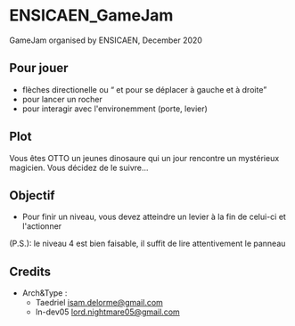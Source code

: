 # ENSICAEN_GameJam
GameJam organised by ENSICAEN, December 2020

## Pour jouer 

* flèches directionelle ou <q> et <d> pour se déplacer à gauche et à droite
* <a> pour lancer un rocher
* <espace> pour interagir avec l'environemment (porte, levier)

## Plot

Vous êtes OTTO un jeunes dinosaure qui un jour rencontre un mystérieux magicien. Vous décidez de le suivre...

## Objectif

* Pour finir un niveau, vous devez atteindre un levier à la fin de celui-ci et l'actionner 

(P.S.): le niveau 4 est bien faisable, il suffit de lire attentivement le panneau 

## Credits

- Arch&Type :
    - Taedriel <isam.delorme@gmail.com> 
    - ln-dev05 <lord.nightmare05@gmail.com>
